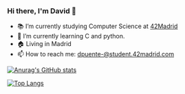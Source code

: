 ### Hi there, I'm David 👋

- 📚 I’m currently studying Computer Science at [42Madrid](https://www.42madrid.com)
- 🤔 I’m currently learning C and python.
- 🏠 Living in Madrid
- 📫 How to reach me: dpuente-@student.42madrid.com

<!--[![jaeskim's 42 stats](https://badge42.herokuapp.com/api/stats/dpuente-)](https://github.com/JaeSeoKim/badge42)-->

[![Anurag's GitHub stats](https://github-readme-stats.vercel.app/api?username=Davyd11&show_icons=true&theme=tokyonight)](https://github.com/anuraghazra/github-readme-stats)

[![Top Langs](https://github-readme-stats.vercel.app/api/top-langs/?username=Davyd11&layout=compact&theme=tokyonight)](https://github.com/anuraghazra/github-readme-stats)
